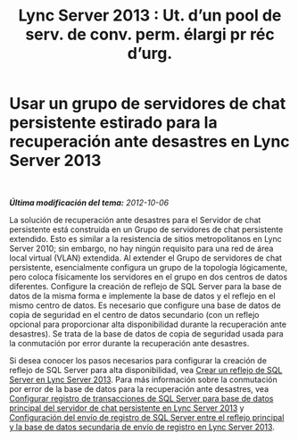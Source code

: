 ﻿---
title: "Lync Server 2013 : Ut. d’un pool de serv. de conv. perm. élargi pr réc d’urg."
TOCTitle: Usar un grupo de servidores de chat persistente estirado para la recuperación ante desastres
ms:assetid: 74c5287e-d70d-490a-9adc-ab419917ddd9
ms:mtpsurl: https://technet.microsoft.com/es-es/library/JJ205007(v=OCS.15)
ms:contentKeyID: 48275701
ms.date: 01/07/2017
mtps_version: v=OCS.15
ms.translationtype: HT
---

# Usar un grupo de servidores de chat persistente estirado para la recuperación ante desastres en Lync Server 2013

 

_**Última modificación del tema:** 2012-10-06_

La solución de recuperación ante desastres para el Servidor de chat persistente está construida en un Grupo de servidores de chat persistente extendido. Esto es similar a la resistencia de sitios metropolitanos en Lync Server 2010; sin embargo, no hay ningún requisito para una red de área local virtual (VLAN) extendida. Al extender el Grupo de servidores de chat persistente, esencialmente configura un grupo de la topología lógicamente, pero coloca físicamente los servidores en el grupo en dos centros de datos diferentes. Configure la creación de reflejo de SQL Server para la base de datos de la misma forma e implemente la base de datos y el reflejo en el mismo centro de datos. Es necesario que configure una base de datos de copia de seguridad en el centro de datos secundario (con un reflejo opcional para proporcionar alta disponibilidad durante la recuperación ante desastres). Se trata de la base de datos de copia de seguridad usada para la conmutación por error durante la recuperación ante desastres.

Si desea conocer los pasos necesarios para configurar la creación de reflejo de SQL Server para alta disponibilidad, vea [Crear un reflejo de SQL Server en Lync Server 2013](lync-server-2013-sql-server-mirroring.md). Para más información sobre la conmutación por error de la base de datos para la recuperación ante desastres, vea [Configurar registro de transacciones de SQL Server para base de datos principal del servidor de chat persistente en Lync Server 2013](lync-server-2013-setting-up-sql-server-log-shipping-for-the-persistent-chat-server-primary-database.md) y [Configuración del envío de registro de SQL Server entre el reflejo principal y la base de datos secundaria de envío de registro en Lync Server 2013](lync-server-2013-setting-up-sql-server-log-shipping-between-the-primary-mirror-and-the-log-shipping-secondary-database.md).

